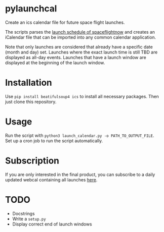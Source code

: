 # pylaunchcal
Create an ics calendar file for future space flight launches.

The scripts parses the [launch schedule of spaceflightnow](https://spaceflightnow.com/launch-schedule/) and creates an iCalendar file that can be imported into any common calendar application.

Note that only launches are considered that already have a specific date (month and day) set. Launches where the exact launch time is still TBD are displayed as all-day events. Launches that have a launch window are displayed at the beginning of the launch window.  

# Installation
Use `pip install beatifulsoup4 ics` to install all necessary packages. Then just clone this repository. 

# Usage
Run the script with `python3 launch_calendar.py -o PATH_TO_OUTPUT_FILE`. Set up a cron job to run the script automatically. 

# Subscription
If you are only interested in the final product, you can subscribe to a daily updated webcal containing all launches [here](https://momadoki.uber.space/launches/launches.ics). 

# TODO
- Docstrings
- Write a `setup.py`
- Display correct end of launch windows
